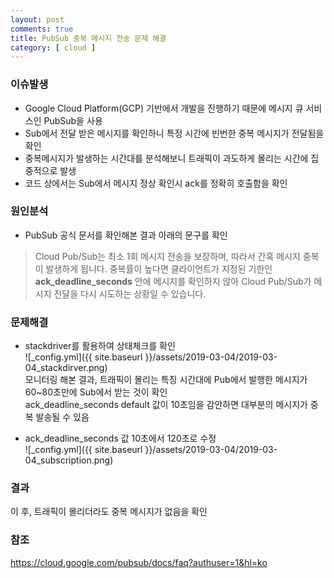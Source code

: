 ```yaml
---
layout: post
comments: true
title: PubSub 중복 메시지 전송 문제 해결
category: [ cloud ]
---
```


### 이슈발생
* Google Cloud Platform(GCP) 기반에서 개발을 진행하기 때문에 메시지 큐 서비스인 PubSub을 사용  
* Sub에서 전달 받은 메시지를 확인하니 특정 시간에 빈번한 중복 메시지가 전달됨을 확인  
* 중복메시지가 발생하는 시간대를 분석해보니 트래픽이 과도하게 몰리는 시간에 집중적으로 발생  
* 코드 상에서는 Sub에서 메시지 정상 확인시 ack를 정확히 호출함을 확인


### 원인분석
* PubSub 공식 문서를 확인해본 결과 아래의 문구를 확인   
> Cloud Pub/Sub는 최소 1회 메시지 전송을 보장하며, 따라서 간혹 메시지 중복이 발생하게 됩니다. 
중복률이 높다면 클라이언트가 지정된 기한인 **ack_deadline_seconds** 안에 메시지를 확인하지 않아 Cloud Pub/Sub가 메시지 전달을 다시 시도하는 상황일 수 있습니다.

### 문제해결
* stackdriver를 활용하여 상태체크를 확인  
![_config.yml]({{ site.baseurl }}/assets/2019-03-04/2019-03-04_stackdirver.png)  
모니터링 해본 결과, 트래픽이 몰리는 특징 시간대에 Pub에서 발행한 메시지가 60~80초만에 Sub에서 받는 것이 확인  
ack_deadline_seconds default 값이 10초임을 감안하면 대부분의 메시지가 중복 발송될 수 있음

* ack_deadline_seconds 값 10초에서 120초로 수정  
![_config.yml]({{ site.baseurl }}/assets/2019-03-04/2019-03-04_subscription.png)  

### 결과
이 후, 트래픽이 몰리더라도 중복 메시지가 없음을 확인  

### 참조
<https://cloud.google.com/pubsub/docs/faq?authuser=1&hl=ko>